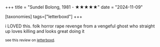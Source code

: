 +++
title = "Sundel Bolong, 1981 - ★★★★★"
date = "2024-11-09"

[taxonomies]
tags=["letterboxd"]
+++

i LOVED this. folk horror rape revenge from a vengeful ghost who straight up loves killing and looks great doing it

<small>see this review on <a href="https://letterboxd.com/nonmodernist/film/sundel-bolong/">letterboxd</a>.
